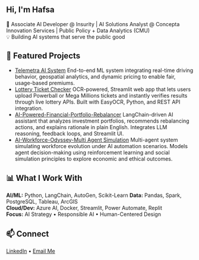 ## Hi, I'm Hafsa
🎯 Associate AI Developer @ Insurity | AI Solutions Analyst @ Concepta Innovation Services | Public Policy + Data Analytics (CMU)  
💡 Building AI systems that serve the public good

## 🚀 Featured Projects
-  [Telemetra AI System](https://github.com/hnawaz2025/Telemetra)
   End-to-end ML system integrating real-time driving behavior, geospatial analytics, and dynamic pricing to enable fair, usage-based premiums.
-  [Lottery Ticket Checker](https://github.com/hnawaz2025/LuckySnap)
   OCR-powered, Streamlit web app that lets users upload Powerball or Mega Millions tickets and instantly verifies results through live lottery APIs. Built with EasyOCR, Python, and REST API        integration.
-  [AI-Powered-Financial-Portfolio-Rebalancer](https://github.com/hnawaz2025/AI-Powered-Financial-Portfolio-Rebalancer-)
   LangChain-driven AI assistant that analyzes investment portfolios, recommends rebalancing actions, and explains rationale in plain English. Integrates LLM reasoning, feedback loops, and          Streamlit UI.
-  [AI-Workforce-Odyssey-Multi Agent Simulation](https://github.com/hnawaz2025/AI-Workforce-Odyssey---Multi-Agent-Simulation)
  Multi-agent system simulating workforce evolution under AI automation scenarios. Models agent decision-making using reinforcement learning and social simulation principles to explore economic    and ethical outcomes.

## 📊 What I Work With
**AI/ML:** Python, LangChain, AutoGen, Scikit-Learn
**Data:** Pandas, Spark, PostgreSQL, Tableau, ArcGIS  
**Cloud/Dev:** Azure AI, Docker, Streamlit, Power Automate, Replit  
**Focus:** AI Strategy • Responsible AI • Human-Centered Design

## 📫 Connect
[LinkedIn](https://www.linkedin.com/in/hafsanawaz2000/) • [Email Me](hafsanawaz10@hotmail.com)
